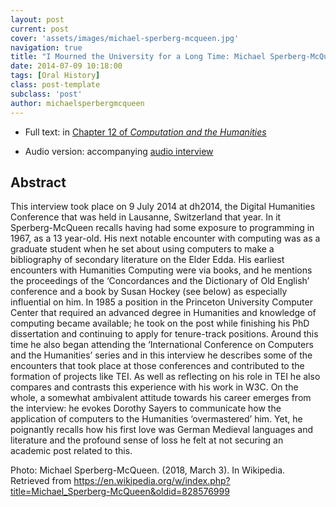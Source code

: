 ```yaml
---
layout: post
current: post
cover: 'assets/images/michael-sperberg-mcqueen.jpg'
navigation: true
title: "I Mourned the University for a Long Time: Michael Sperberg-McQueen and Julianne Nyhan"
date: 2014-07-09 10:18:00
tags: [Oral History]
class: post-template
subclass: 'post'
author: michaelsperbergmcqueen
---
```


* Full text: in [Chapter 12 of *Computation and the Humanities*](https://link.springer.com/chapter/10.1007/978-3-319-20170-2_12)

* Audio version: accompanying [audio interview](http://hiddenhistories.omeka.net/admin/items/show/47)

## Abstract

This interview took place on 9 July 2014 at dh2014, the Digital Humanities Conference that was held in Lausanne, Switzerland that year. In it Sperberg-McQueen recalls having had some exposure to programming in 1967, as a 13 year-old. His next notable encounter with computing was as a graduate student when he set about using computers to make a bibliography of secondary literature on the Elder Edda. His earliest encounters with Humanities Computing were via books, and he mentions the proceedings of the ‘Concordances and the Dictionary of Old English’ conference and a book by Susan Hockey (see below) as especially influential on him. In 1985 a position in the Princeton University Computer Center that required an advanced degree in Humanities and knowledge of computing became available; he took on the post while finishing his PhD dissertation and continuing to apply for tenure-track positions. Around this time he also began attending the ‘International Conference on Computers and the Humanities’ series and in this interview he describes some of the encounters that took place at those conferences and contributed to the formation of projects like TEI. As well as reflecting on his role in TEI he also compares and contrasts this experience with his work in W3C. On the whole, a somewhat ambivalent attitude towards his career emerges from the interview: he evokes Dorothy Sayers to communicate how the application of computers to the Humanities ‘overmastered’ him. Yet, he poignantly recalls how his first love was German Medieval languages and literature and the profound sense of loss he felt at not securing an academic post related to this.

Photo: Michael Sperberg-McQueen. (2018, March 3). In Wikipedia. Retrieved from https://en.wikipedia.org/w/index.php?title=Michael_Sperberg-McQueen&oldid=828576999
